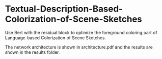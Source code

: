 # Textual-Description-Based-Colorization-of-Scene-Sketches

Use Bert with the residual block to optimize the foreground coloring part of Language-based Colorization of Scene Sketches.

The network architecture is shown in architecture.pdf and the results are shown in the results folder.

